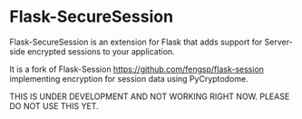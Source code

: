 Flask-SecureSession
====================

Flask-SecureSession is an extension for Flask that adds support for Server-side encrypted sessions to your application.

It is a fork of Flask-Session <https://github.com/fengsp/flask-session> implementing encryption for session data using PyCryptodome.

THIS IS UNDER DEVELOPMENT AND NOT WORKING RIGHT NOW. PLEASE DO NOT USE THIS YET.

